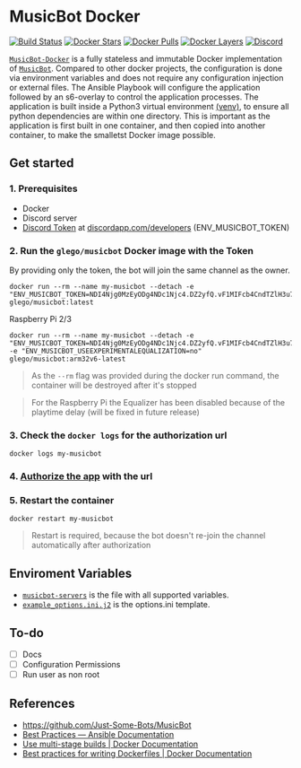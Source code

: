 # MusicBot Docker
[![Build Status](https://api.travis-ci.org/glego/musicbot-docker.svg?branch=master)](https://travis-ci.org/glego/musicbot-docker)
[![Docker Stars](https://img.shields.io/docker/stars/glego/musicbot.svg?maxAge=2592000)](https://hub.docker.com/r/glego/musicbot/)
[![Docker Pulls](https://img.shields.io/docker/pulls/glego/musicbot.svg?maxAge=2592000)](https://hub.docker.com/r/glego/musicbot/)
[![Docker Layers](https://images.microbadger.com/badges/image/glego/musicbot.svg)](https://microbadger.com/images/glego/musicbot "Get your own image badge on microbadger.com")
[![Discord](https://discordapp.com/api/guilds/427586849544863745/widget.png?style=shield)](https://discord.gg/DVQzfsj)


[`MusicBot-Docker`](https://hub.docker.com/r/glego/musicbot/) is a fully stateless and immutable Docker implementation of [`MusicBot`](https://github.com/Just-Some-Bots/MusicBot). Compared to other docker projects, the configuration is done via environment variables and does not require any configuration injection or external files. The Ansible Playbook will configure the application followed by an s6-overlay to control the application processes. The application is built inside a Python3 virtual environment [(venv)]( https://docs.python.org/3/library/venv.html), to ensure all python dependencies are within one directory.  This is important as the application is first built in one container, and then copied into another container, to make the smalletst Docker image possible.

## Get started

### 1. Prerequisites

* Docker
* Discord server
* [Discord Token](docs/images/discord_create_app_token.gif) at [discordapp.com/developers](https://discordapp.com/developers/applications/me)  (ENV_MUSICBOT_TOKEN)

### 2. Run the `glego/musicbot` Docker image with the Token

By providing only the token, the bot will join the same channel as the owner.

```
docker run --rm --name my-musicbot --detach -e "ENV_MUSICBOT_TOKEN=NDI4Njg0MzEyODg4NDc1Njc4.DZ2yfQ.vF1MIFcb4CndTZlH3u7ExBhtjbo" glego/musicbot:latest
```

Raspberry Pi 2/3 
```
docker run --rm --name my-musicbot --detach -e "ENV_MUSICBOT_TOKEN=NDI4Njg0MzEyODg4NDc1Njc4.DZ2yfQ.vF1MIFcb4CndTZlH3u7ExBhtjbo" -e "ENV_MUSICBOT_USEEXPERIMENTALEQUALIZATION=no" glego/musicbot:arm32v6-latest
```

> As the `--rm` flag was provided during the docker run command, the container will be destroyed after it's stopped

> For the Raspberry Pi the Equalizer has been disabled because of the playtime delay (will be fixed in future release)

### 3. Check the `docker logs` for the authorization url

```
docker logs my-musicbot
```

### 4. [Authorize the app](docs/images/musicbot-docker-logs.jpg) with the url

### 5. Restart the container 

```
docker restart my-musicbot
```

> Restart is required, because the bot doesn't re-join the channel automatically after authorization

## Enviroment Variables

* [`musicbot-servers`](root/app/ansible/group_vars/musicbot-servers) is the file with all supported variables.
* [`example_options.ini.j2`](root/app/ansible/roles/musicbot/templates/example_options.ini.j2) is the options.ini template.

## To-do

- [ ] Docs
- [ ] Configuration Permissions
- [ ] Run user as non root

## References

* https://github.com/Just-Some-Bots/MusicBot
* [Best Practices — Ansible Documentation](http://docs.ansible.com/ansible/latest/user_guide/playbooks_best_practices.html#directory-layout)
* [Use multi-stage builds | Docker Documentation](https://docs.docker.com/develop/develop-images/multistage-build/)
* [Best practices for writing Dockerfiles | Docker Documentation](https://docs.docker.com/develop/develop-images/dockerfile_best-practices/)
